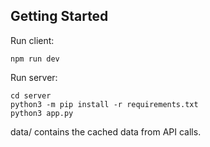## Getting Started

Run client:
```
npm run dev
```

Run server:
```
cd server
python3 -m pip install -r requirements.txt
python3 app.py
```

data/ contains the cached data from API calls.

